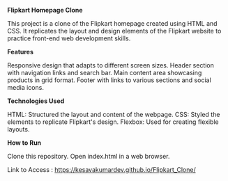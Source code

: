 **Flipkart Homepage Clone**

This project is a clone of the Flipkart homepage created using HTML and CSS. It replicates the layout and design elements of the Flipkart website to practice front-end web development skills.

**Features**

Responsive design that adapts to different screen sizes.
Header section with navigation links and search bar.
Main content area showcasing products in grid format.
Footer with links to various sections and social media icons.

**Technologies Used**

HTML: Structured the layout and content of the webpage.
CSS: Styled the elements to replicate Flipkart's design.
Flexbox: Used for creating flexible layouts.

**How to Run**

Clone this repository.
Open index.html in a web browser.

Link to Access : https://kesavakumardev.github.io/Flipkart_Clone/
